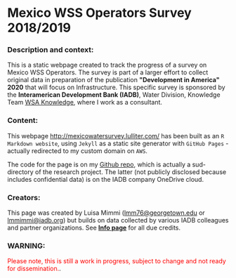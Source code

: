 # Mexico WSS Operators Survey 2018/2019

### Description and context: 
This is a static webpage created to track the progress of a survey on Mexico WSS Operators. The survey is part of a larger effort to collect original data in preparation of the publication **"Development in America" 2020** that will focus on Infrastructure. This specific survey is sponsored by the **Interamerican Development Bank (IADB)**, Water Division, Knowledge Team  [WSA Knowledge](https://idbg.sharepoint.com/sites/WSAknowledge), where I work as a consultant. 

### Content: 
This webpage http://mexicowatersurvey.lulliter.com/ has been built as an `R Markdown website`, using `Jekyll` as a static site generator with `GitHub Pages` - actually redirected to my custom domain on `AWS`. 

The code for the page is on my [Github repo](https://github.com/Lulliter/MexicoWaterSurvey), which is actually a sud-directory of the research project. The latter (not publicly disclosed because includes confidential data) is on the IADB company OneDrive cloud. 	

### Creators: 
This page was created by Luisa Mimmi (lmm76@georgetown.edu or lmmimmi@iadb.org) but builds on data collected by various IADB colleagues and partner organizations. See [**Info page**](http://mexicowatersurvey.lulliter.com/info.html) for all due credits. 

### WARNING: 
<span style="color:red">Please note, this is still a work in progress, subject to change and not ready for dissemination.</span>.

